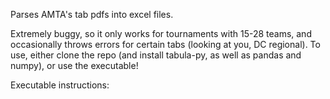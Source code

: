 Parses AMTA's tab pdfs into excel files.

Extremely buggy, so it only works for tournaments with 15-28 teams, and occasionally throws errors for certain tabs (looking at you, DC regional). To use, either clone the repo (and install tabula-py, as well as pandas and numpy), or use the executable!



Executable instructions:
